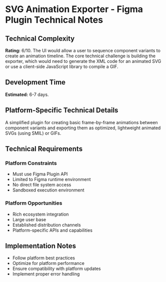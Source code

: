 # SVG Animation Exporter - Figma Plugin Technical Notes

## Technical Complexity
**Rating:** 6/10. The UI would allow a user to sequence component variants to create an animation timeline. The core technical challenge is building the exporter, which would need to generate the XML code for an animated SVG or use a client-side JavaScript library to compile a GIF.

## Development Time
**Estimated:** 6-7 days.

## Platform-Specific Technical Details
A simplified plugin for creating basic frame-by-frame animations between component variants and exporting them as optimized, lightweight animated SVGs (using SMIL) or GIFs.

## Technical Requirements

### Platform Constraints
- Must use Figma Plugin API
- Limited to Figma runtime environment
- No direct file system access
- Sandboxed execution environment

### Platform Opportunities
- Rich ecosystem integration
- Large user base
- Established distribution channels
- Platform-specific APIs and capabilities

## Implementation Notes
- Follow platform best practices
- Optimize for platform performance
- Ensure compatibility with platform updates
- Implement proper error handling

